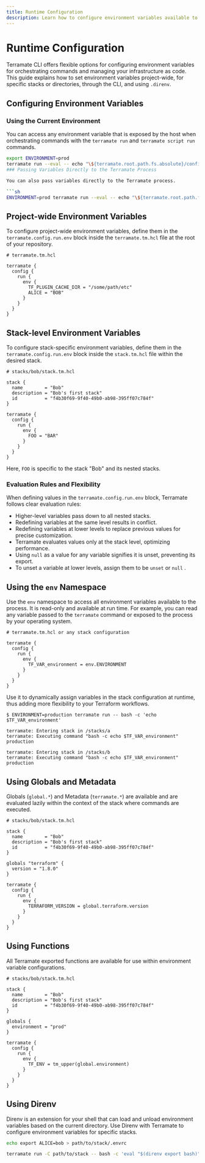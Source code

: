 ```yaml
---
title: Runtime Configuration
description: Learn how to configure environment variables available to the terramate run command.
---
```


# Runtime Configuration

Terramate CLI offers flexible options for configuring environment variables for orchestrating commands and managing your infrastructure as code. This guide explains how to set environment variables project-wide, for specific stacks or directories, through the CLI, and using `.direnv`.

## Configuring Environment Variables

### Using the Current Environment

You can access any environment variable that is exposed by the host when orchestrating commands with the `terramate run` and `terramate script run` commands.

```sh
export ENVIRONMENT=prod
terramate run --eval -- echo "\${terramate.root.path.fs.absolute}/config/${ENVIRONMENT}.tfvars"
### Passing Variables Directly to the Terramate Process

You can also pass variables directly to the Terramate process.

```sh
ENVIRONMENT=prod terramate run --eval -- echo "\${terramate.root.path.fs.absolute}/config/${ENVIRONMENT}.tfvars"
```

## Project-wide Environment Variables
To configure project-wide environment variables, define them in the `terramate.config.run.env` block inside the `terramate.tm.hcl` file at the root of your repository.

```hcl
# terramate.tm.hcl

terramate {
  config {
    run {
      env {
        TF_PLUGIN_CACHE_DIR = "/some/path/etc"
        ALICE = "BOB"
      }
    }
  }
}
```
## Stack-level Environment Variables

To configure stack-specific environment variables, define them in the `terramate.config.run.env` block inside the `stack.tm.hcl` file within the desired stack.

```hcl
# stacks/bob/stack.tm.hcl

stack {
  name        = "Bob"
  description = "Bob's first stack"
  id          = "f4b30f69-9f40-49b0-ab98-395ff07c784f"
}

terramate {
  config {
    run {
      env {
        FOO = "BAR"
      }
    }
  }
}
```

Here, `FOO` is specific to the stack "Bob" and its nested stacks.

### Evaluation Rules and Flexibility

When defining values in the `terramate.config.run.env` block, Terramate follows clear evaluation rules:

- Higher-level variables pass down to all nested stacks.
- Redefining variables at the same level results in conflict.
- Redefining variables at lower levels to replace previous values for precise customization.
- Terramate evaluates values only at the stack level, optimizing performance.
- Using `null` as a value for any variable signifies it is unset, preventing its export.
- To unset a variable at lower levels, assign them to be `unset` or `null` .

## Using the `env` Namespace
Use the `env` namespace to access all environment variables available to the process. It is read-only and available at run time. For example, you can read any variable passed to the `terramate` command or exposed to the process by your operating system.
```hcl
# terramate.tm.hcl or any stack configuration

terramate {
  config {
    run {
      env {
        TF_VAR_environment = env.ENVIRONMENT
      }
    }
  }
}
```
Use it to dynamically assign variables in the stack configuration at runtime, thus adding more flexibility to your Terraform workflows.
```hcl
$ ENVIRONMENT=production terramate run -- bash -c 'echo $TF_VAR_environment'

terramate: Entering stack in /stacks/a
terramate: Executing command "bash -c echo $TF_VAR_environment"
production

terramate: Entering stack in /stacks/b
terramate: Executing command "bash -c echo $TF_VAR_environment"
production
```

## Using Globals and Metadata
Globals (`global.*`) and Metadata (`terramate.*`) are available and are evaluated lazily within the context of the stack where commands are executed.

```hcl
# stacks/bob/stack.tm.hcl

stack {
  name        = "Bob"
  description = "Bob's first stack"
  id          = "f4b30f69-9f40-49b0-ab98-395ff07c784f"
}

globals "terraform" {
  version = "1.8.0"
}

terramate {
  config {
    run {
      env {
        TERRAFORM_VERSION = global.terraform.version
      }
    }
  }
}
```
## Using Functions

All Terramate exported functions are available for use within environment variable configurations.

```hcl
# stacks/bob/stack.tm.hcl

stack {
  name        = "Bob"
  description = "Bob's first stack"
  id          = "f4b30f69-9f40-49b0-ab98-395ff07c784f"
}

globals {
  environment = "prod"
}

terramate {
  config {
    run {
      env {
        TF_ENV = tm_upper(global.environment)
      }
    }
  }
}
```

## Using Direnv

Direnv is an extension for your shell that can load and unload environment variables based on the current directory. Use Direnv with Terramate to configure environment variables for specific stacks.

```sh
echo export ALICE=bob > path/to/stack/.envrc
```

```sh
terramate run -C path/to/stack -- bash -c 'eval "$(direnv export bash)"; echo $ALICE'
```